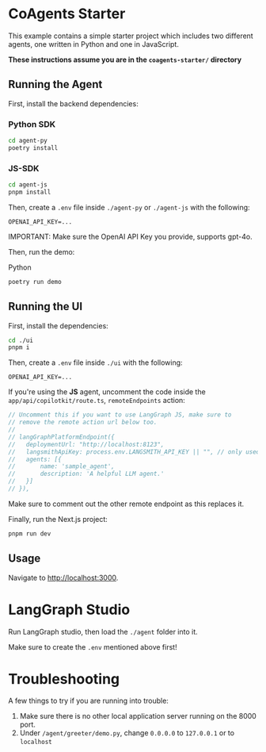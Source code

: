 # CoAgents Starter

This example contains a simple starter project which includes two different agents, one written in Python and one in JavaScript.

**These instructions assume you are in the `coagents-starter/` directory**

## Running the Agent

First, install the backend dependencies:

### Python SDK

```sh
cd agent-py
poetry install
```

### JS-SDK

```sh
cd agent-js
pnpm install
```

Then, create a `.env` file inside `./agent-py` or `./agent-js` with the following:

```
OPENAI_API_KEY=...
```

IMPORTANT:
Make sure the OpenAI API Key you provide, supports gpt-4o.

Then, run the demo:

Python

```sh
poetry run demo
```


## Running the UI

First, install the dependencies:

```sh
cd ./ui
pnpm i
```

Then, create a `.env` file inside `./ui` with the following:

```
OPENAI_API_KEY=...
```

If you're using the **JS** agent, uncomment the code inside the `app/api/copilotkit/route.ts`, `remoteEndpoints` action: 

```ts
// Uncomment this if you want to use LangGraph JS, make sure to 
// remove the remote action url below too.
//
// langGraphPlatformEndpoint({
//   deploymentUrl: "http://localhost:8123",
//   langsmithApiKey: process.env.LANGSMITH_API_KEY || "", // only used in LangGraph Platform deployments
//   agents: [{
//       name: 'sample_agent', 
//       description: 'A helpful LLM agent.'
//   }]
// }),
```

Make sure to comment out the other remote endpoint as this replaces it.

Finally, run the Next.js project:

```sh
pnpm run dev
```

## Usage

Navigate to [http://localhost:3000](http://localhost:3000).

# LangGraph Studio

Run LangGraph studio, then load the `./agent` folder into it.

Make sure to create the `.env` mentioned above first!

# Troubleshooting

A few things to try if you are running into trouble:

1. Make sure there is no other local application server running on the 8000 port.
2. Under `/agent/greeter/demo.py`, change `0.0.0.0` to `127.0.0.1` or to `localhost`

